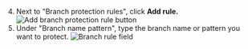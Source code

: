 4. Next to "Branch protection rules", click **Add rule.**
   ![Add branch protection rule button](/assets/images/help/branches/add-branch-protection-rule.png)
5. Under "Branch name pattern", type the branch name or pattern you want to protect.
   ![Branch rule field ](/assets/images/help/branches/specify-branch-protection-rule.png)
